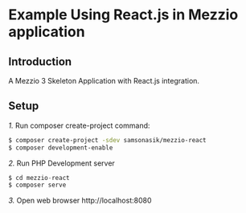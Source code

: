 # Example Using React.js in Mezzio application

Introduction
------------

A Mezzio 3 Skeleton Application with React.js integration.

## Setup

*1.* Run composer create-project command:

```bash
$ composer create-project -sdev samsonasik/mezzio-react
$ composer development-enable
```

*2.* Run PHP Development server

```php
$ cd mezzio-react
$ composer serve
```

*3.* Open web browser http://localhost:8080